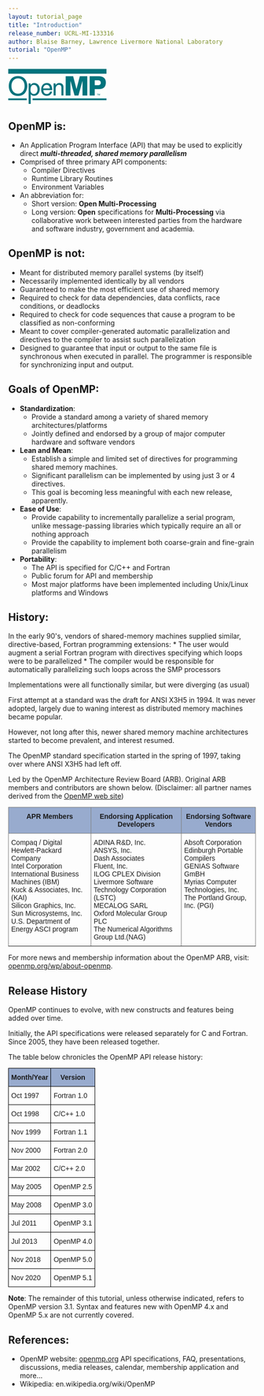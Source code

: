 ```yaml
---
layout: tutorial_page
title: "Introduction"
release_number: UCRL-MI-133316
author: Blaise Barney, Lawrence Livermore National Laboratory
tutorial: "OpenMP"
---
```




![logo](images/openmp_logo.gif)


## OpenMP is:
* An Application Program Interface (API) that may be used to explicitly direct ***multi-threaded, shared memory parallelism***
* Comprised of three primary API components:
    * Compiler Directives
    * Runtime Library Routines
    * Environment Variables
* An abbreviation for:
    * Short version: **Open Multi-Processing**
    * Long version: **Open** specifications for **Multi-Processing** via collaborative work between interested parties from the hardware and software industry, government and academia.

## OpenMP is not:

* Meant for distributed memory parallel systems (by itself)
* Necessarily implemented identically by all vendors
* Guaranteed to make the most efficient use of shared memory
* Required to check for data dependencies, data conflicts, race conditions, or deadlocks
* Required to check for code sequences that cause a program to be classified as non-conforming
* Meant to cover compiler-generated automatic parallelization and directives to the compiler to assist such parallelization
* Designed to guarantee that input or output to the same file is synchronous when executed in parallel. The programmer is responsible for synchronizing input and output.

## Goals of OpenMP:

* **Standardization**:
    * Provide a standard among a variety of shared memory architectures/platforms
    * Jointly defined and endorsed by a group of major computer hardware and software vendors
* **Lean and Mean**:
    * Establish a simple and limited set of directives for programming shared memory machines.
    * Significant parallelism can be implemented by using just 3 or 4 directives.
    * This goal is becoming less meaningful with each new release, apparently.
* **Ease of Use**:
    * Provide capability to incrementally parallelize a serial program, unlike message-passing libraries which typically require an all or nothing approach
    * Provide the capability to implement both coarse-grain and fine-grain parallelism
* **Portability**:
	* The API is specified for C/C++ and Fortran
	* Public forum for API and membership
	* Most major platforms have been implemented including Unix/Linux platforms and Windows

## History:

In the early 90's, vendors of shared-memory machines supplied similar, directive-based, Fortran programming extensions:
    * The user would augment a serial Fortran program with directives specifying which loops were to be parallelized
    * The compiler would be responsible for automatically parallelizing such loops across the SMP processors

Implementations were all functionally similar, but were diverging (as usual)

First attempt at a standard was the draft for ANSI X3H5 in 1994. It was never adopted, largely due to waning interest as distributed memory machines became popular.

However, not long after this, newer shared memory machine architectures started to become prevalent, and interest resumed.

The OpenMP standard specification started in the spring of 1997, taking over where ANSI X3H5 had left off.

Led by the OpenMP Architecture Review Board (ARB). Original ARB members and contributors are shown below. (Disclaimer: all partner names derived from the [OpenMP web site](https://www.openmp.org/))

<style type="text/css">
.tg  {border-collapse:collapse;border-spacing:0;}
.tg td{border-color:black;border-style:solid;border-width:1px;font-family:Arial, sans-serif;font-size:14px;
  overflow:hidden;padding:10px 5px;word-break:normal;}
.tg th{border-color:black;border-style:solid;border-width:1px;font-family:Arial, sans-serif;font-size:14px;
  font-weight:normal;overflow:hidden;padding:10px 5px;word-break:normal;}
.tg .tg-5iie{background-color:#98ABCE;border-color:inherit;font-weight:bold;text-align:center;vertical-align:top}
.tg .tg-0pky{border-color:inherit;text-align:left;vertical-align:top}
</style>
<table class="tg">
<thead>
  <tr>
    <th class="tg-5iie"><span style="background-color:#98ABCE">APR Members</span></th>
    <th class="tg-5iie"><span style="background-color:#98ABCE">Endorsing Application Developers</span></th>
    <th class="tg-5iie"><span style="background-color:#98ABCE">Endorsing Software Vendors</span></th>
  </tr>
</thead>
<tbody>
  <tr>
    <td class="tg-0pky">Compaq / Digital <br>Hewlett-Packard Company<br>Intel Corporation<br>International Business Machines (IBM) <br>Kuck &amp; Associates, Inc. (KAI)<br>Silicon Graphics, Inc.<br>Sun Microsystems, Inc.<br>U.S. Department of Energy ASCI program </td>
    <td class="tg-0pky">ADINA R&amp;D, Inc.<br>ANSYS, Inc.<br>Dash Associates<br>Fluent, Inc.<br>ILOG CPLEX Division<br>Livermore Software Technology Corporation (LSTC)<br>MECALOG SARL<br>Oxford Molecular Group PLC<br>The Numerical Algorithms Group Ltd.(NAG) </td>
    <td class="tg-0pky">Absoft Corporation<br>Edinburgh Portable Compilers<br>GENIAS Software GmBH<br>Myrias Computer Technologies, Inc. <br>The Portland Group, Inc. (PGI)<br><br></td>
  </tr>
</tbody>
</table>

For more news and membership information about the OpenMP ARB, visit: [openmp.org/wp/about-openmp](https://openmp.org/wp/about-openmp/).

## Release History

OpenMP continues to evolve, with new constructs and features being added over time.

Initially, the API specifications were released separately for C and Fortran. Since 2005, they have been released together.

The table below chronicles the OpenMP API release history:

<style type="text/css">
.tg  {border-collapse:collapse;border-spacing:0;}
.tg td{border-color:black;border-style:solid;border-width:1px;font-family:Arial, sans-serif;font-size:14px;
  overflow:hidden;padding:10px 5px;word-break:normal;}
.tg th{border-color:black;border-style:solid;border-width:1px;font-family:Arial, sans-serif;font-size:14px;
  font-weight:normal;overflow:hidden;padding:10px 5px;word-break:normal;}
.tg .tg-xq0d{background-color:#98ABCE;font-weight:bold;text-align:center;vertical-align:top}
.tg .tg-0lax{text-align:left;vertical-align:top}
</style>
<table class="tg">
<thead>
  <tr>
    <th class="tg-xq0d"><span style="background-color:#98ABCE">Month/Year</span></th>
    <th class="tg-xq0d"><span style="background-color:#98ABCE">Version</span></th>
  </tr>
</thead>
<tbody>
  <tr>
    <td class="tg-0lax">Oct 1997</td>
    <td class="tg-0lax">Fortran 1.0</td>
  </tr>
  <tr>
    <td class="tg-0lax">Oct 1998</td>
    <td class="tg-0lax">C/C++ 1.0</td>
  </tr>
  <tr>
    <td class="tg-0lax">Nov 1999</td>
    <td class="tg-0lax">Fortran 1.1</td>
  </tr>
  <tr>
    <td class="tg-0lax">Nov 2000</td>
    <td class="tg-0lax">Fortran 2.0</td>
  </tr>
  <tr>
    <td class="tg-0lax">Mar 2002</td>
    <td class="tg-0lax">C/C++ 2.0</td>
  </tr>
  <tr>
    <td class="tg-0lax">May 2005</td>
    <td class="tg-0lax">OpenMP 2.5</td>
  </tr>
  <tr>
    <td class="tg-0lax">May 2008</td>
    <td class="tg-0lax">OpenMP 3.0</td>
  </tr>
  <tr>
    <td class="tg-0lax">Jul 2011</td>
    <td class="tg-0lax">OpenMP 3.1</td>
  </tr>
  <tr>
    <td class="tg-0lax">Jul 2013</td>
    <td class="tg-0lax">OpenMP 4.0</td>
  </tr>
  <tr>
    <td class="tg-0lax">Nov 2018</td>
    <td class="tg-0lax">OpenMP 5.0</td>
  </tr>
  <tr>
    <td class="tg-0lax">Nov 2020</td>
    <td class="tg-0lax">OpenMP 5.1</td>
  </tr>
</tbody>
</table>

**Note**: The remainder of this tutorial, unless otherwise indicated, refers to OpenMP version 3.1. Syntax and features new with OpenMP 4.x and OpenMP 5.x are not currently covered.

## References:

* OpenMP website: [openmp.org](https://openmp.org) 
	API specifications, FAQ, presentations, discussions, media releases, calendar, membership application and more...
* Wikipedia: en.wikipedia.org/wiki/OpenMP


